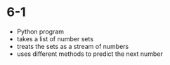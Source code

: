# 6-1

- Python program
- takes a list of number sets
- treats the sets as a stream of numbers
- uses different methods to predict the next number
